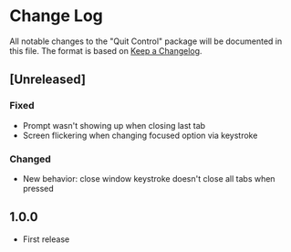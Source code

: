 # Change Log
All notable changes to the "Quit Control" package will be documented in this file.
The format is based on [Keep a Changelog](http://keepachangelog.com/).

## [Unreleased]
### Fixed
- Prompt wasn't showing up when closing last tab
- Screen flickering when changing focused option via keystroke

### Changed
- New behavior: close window keystroke doesn't close all tabs when pressed


## 1.0.0

- First release

